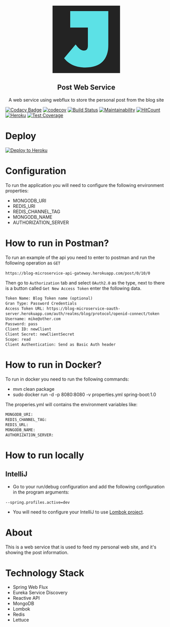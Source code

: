 <p align="center">
    <img src="https://github.com/JJaraM/blog-microservice-post/blob/master/src/main/resources/logo-210x.png" height="210">
</p>

<p align="center">
    <h2 align="center">Post Web Service</h2>
    <p align="center">A web service using webflux to store the personal post from the blog site</p>
</p>


[![Codacy Badge](https://api.codacy.com/project/badge/Grade/eab4ac3cb26843d0b860de6c8d344ffa)](https://app.codacy.com/manual/JJaraM/blog-microservice-post?utm_source=github.com&utm_medium=referral&utm_content=JJaraM/blog-microservice-post&utm_campaign=Badge_Grade_Dashboard)
[![codecov](https://codecov.io/gh/JJaraM/blog-microservice-post/branch/master/graph/badge.svg)](https://codecov.io/gh/JJaraM/blog-microservice-post)
[![Build Status](https://travis-ci.org/JJaraM/blog-microservice-post.svg?branch=master)](https://travis-ci.org/JJaraM/blog-microservice-post)
[![Maintainability](https://api.codeclimate.com/v1/badges/616202951ec1ab5a65bb/maintainability)](https://codeclimate.com/github/JJaraM/blog-microservice-post/maintainability)
[![HitCount](http://hits.dwyl.com/JJaraM/blog-microservice-post.svg)](http://hits.dwyl.com/JJaraM/blog-microservice-post)
[![Heroku](https://heroku-badge.herokuapp.com/?app=blog-microservice-post&style=flat)](https://blog-microservice-post.herokuapp.com/)
[![Test Coverage](https://api.codeclimate.com/v1/badges/616202951ec1ab5a65bb/test_coverage)](https://codeclimate.com/github/JJaraM/blog-microservice-post/test_coverage)


# Deploy 
[![Deploy to Heroku](https://www.herokucdn.com/deploy/button.png)](https://heroku.com/deploy)

# Configuration
To run the application you will need to configure the following environment properties:

* MONGODB_URI
* REDIS_URI
* REDIS_CHANNEL_TAG
* MONGODB_NAME
* AUTHORIZATION_SERVER

# How to run in Postman?
To run an example of the api you need to enter to postman and run the following operation as ``GET``

``
https://blog-microservice-api-gateway.herokuapp.com/post/0/10/0
``

Then go to ``Authorization`` tab and select ``OAuth2.0`` as the type, next to there is a button called ``Get New Access Token`` enter the following data.

```
Token Name: Blog Token name (optional)
Gran Type: Password Credentials
Access Token URL: https://blog-microservice-oauth-server.herokuapp.com/auth/realms/blog/protocol/openid-connect/token
Username: mike@other.com
Password: pass
Client ID: newClient
Client Secret: newClientSecret
Scope: read
Client Authentication: Send as Basic Auth header
```

# How to run in Docker?
To run in docker you need to run the following commands:
* mvn clean package
* sudo docker run -d -p 8080:8080 -v properties.yml spring-boot:1.0

The properies.yml will contains the environment variables like:

```
MONGODB_URI:
REDIS_CHANNEL_TAG:
REDIS_URL:
MONGODB_NAME: 
AUTHORIZATION_SERVER:
```

# How to run locally
## IntelliJ
* Go to your run/debug configuration and add the following configuration in the program arguments:

``
--spring.profiles.active=dev
``

* You will need to configure your IntelliJ to use [Lombok project](https://plugins.jetbrains.com/plugin/6317-lombok/versions).

# About 
This is a web service that is used to feed my personal web site, and it's showing the post information.

# Technology Stack
* Spring Web Flux
* Eureka Service Discovery
* Reactive API
* MongoDB
* Lombok
* Redis
* Lettuce

